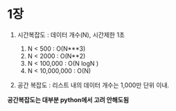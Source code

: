 # 1장

1. 시간복잡도 : 데이터 개수(N), 시간제한 1초
   1. N < 500 : O(N***3)
   2. N < 2000 : O(N**2)
   3. N < 100,000 : O(N logN )
   4. N < 10,000,000 : O(N)

2. 공간 복잡도 : 리스트 내의 데이터 개수는 1,000만 단위 이내.

**공간복잡도는 대부분 python에서 고려 안해도됨**

